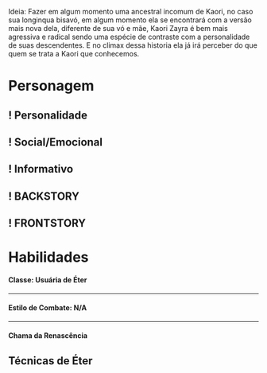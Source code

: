 Ideia: Fazer em algum momento uma ancestral incomum de Kaori, no caso sua longinqua bisavó, em algum momento ela se encontrará com a versão mais nova dela, diferente de sua vó e mãe, Kaori Zayra é bem mais agressiva e radical sendo uma espécie de contraste com a personalidade de suas descendentes. E no climax dessa historia ela já irá perceber do que quem se trata a Kaori que conhecemos.

# Personagem

## ! Personalidade

## ! Social/Emocional

## ! Informativo

## ! BACKSTORY

## ! FRONTSTORY



# Habilidades 


#### Classe: Usuária de Éter
--- 
#### Estilo de Combate: N/A
---
#### Chama da Renascência



## Técnicas de Éter